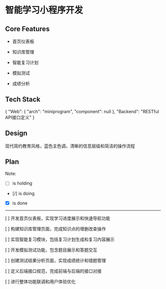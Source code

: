 # 智能学习小程序开发

## Core Features

- 首页仪表板

- 知识库管理

- 智能复习计划

- 模拟测试

- 成绩分析

## Tech Stack

{
  "Web": {
    "arch": "miniprogram",
    "component": null
  },
  "Backend": "RESTful API接口定义"
}

## Design

现代简约教育风格，蓝色主色调，清晰的信息层级和简洁的操作流程

## Plan

Note: 

- [ ] is holding
- [/] is doing
- [X] is done

---

[ ] 开发首页仪表板，实现学习进度展示和快速导航功能

[ ] 构建知识库管理页面，完成知识点的增删改查操作

[ ] 实现智能复习模块，包括复习计划生成和复习内容展示

[ ] 开发模拟测试功能，包含题目展示和答题交互

[ ] 创建测试结果分析页面，实现成绩统计和错题管理

[ ] 定义后端接口规范，完成前端与后端的接口对接

[ ] 进行整体功能联调和用户体验优化
